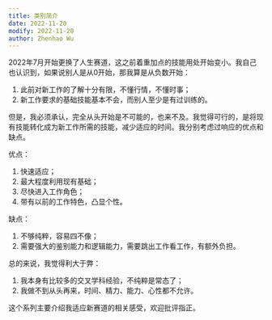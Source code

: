 ```yaml
---
title: 类别简介
date: 2022-11-20
modify: 2022-11-20
author: Zhenhao Wu
---
```


2022年7月开始更换了人生赛道，这之前着重加点的技能用处开始变小。我自己也认识到，如果说别人是从0开始，那我算是从负数开始：
1. 此前对新工作的了解十分有限，不懂行情，不懂时事；
2. 新工作要求的基础技能基本不会，而别人至少是有过训练的。

但是，我必须承认，完全从头开始是不可能的，也来不及。我觉得可行的，是将现有技能转化成为新工作所需的技能，减少适应的时间。我分别考虑过响应的优点和缺点。

优点：
1. 快速适应；
2. 最大程度利用现有基础；
3. 尽快进入工作角色；
4. 带有以前的工作特色，凸显个性。

缺点：
1. 不够纯粹，容易四不像；
2. 需要强大的鉴别能力和逻辑能力，需要跳出工作看工作，有额外负担。

总的来说，我觉得利大于弊：
1. 我本身有比较多的交叉学科经验，不纯粹是常态了；
2. 我做不到从头再来，时间、精力、能力、心性都不允许。

这个系列主要介绍我适应新赛道的相关感受，欢迎批评指正。

